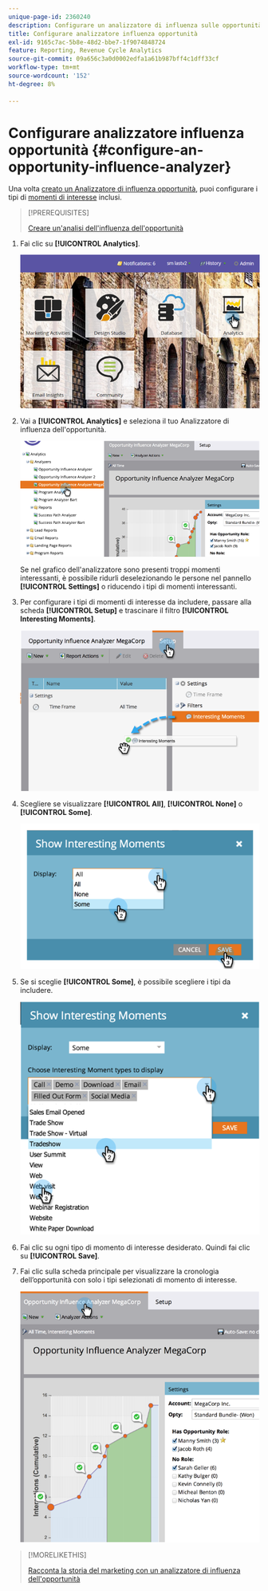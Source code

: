 ```yaml
---
unique-page-id: 2360240
description: Configurare un analizzatore di influenza sulle opportunità - Documentazione di Marketo - Documentazione del prodotto
title: Configurare analizzatore influenza opportunità
exl-id: 9165c7ac-5b8e-48d2-bbe7-1f9074848724
feature: Reporting, Revenue Cycle Analytics
source-git-commit: 09a656c3a0d0002edfa1a61b987bff4c1dff33cf
workflow-type: tm+mt
source-wordcount: '152'
ht-degree: 8%

---
```


# Configurare analizzatore influenza opportunità {#configure-an-opportunity-influence-analyzer}

Una volta [creato un Analizzatore di influenza opportunità](/help/marketo/product-docs/reporting/revenue-cycle-analytics/opportunity-influence-analyzer/create-an-opportunity-influence-analyzer.md), puoi configurare i tipi di [momenti di interesse](/help/marketo/product-docs/marketo-sales-insight/msi-for-salesforce/features/tabs-in-the-msi-panel/interesting-moments/interesting-moments-overview.md) inclusi.

>[!PREREQUISITES]
>
>[Creare un&#39;analisi dell&#39;influenza dell&#39;opportunità](/help/marketo/product-docs/reporting/revenue-cycle-analytics/opportunity-influence-analyzer/create-an-opportunity-influence-analyzer.md)

1. Fai clic su **[!UICONTROL Analytics]**.

   ![](assets/login-to-analytics.png)

1. Vai a **[!UICONTROL Analytics]** e seleziona il tuo Analizzatore di influenza dell&#39;opportunità.

   ![](assets/image2014-9-17-12-3a28-3a33.png)

   Se nel grafico dell&#39;analizzatore sono presenti troppi momenti interessanti, è possibile ridurli deselezionando le persone nel pannello **[!UICONTROL Settings]** o riducendo i tipi di momenti interessanti.

1. Per configurare i tipi di momenti di interesse da includere, passare alla scheda **[!UICONTROL Setup]** e trascinare il filtro **[!UICONTROL Interesting Moments]**.

   ![](assets/image2014-9-17-12-3a29-3a10.png)

1. Scegliere se visualizzare **[!UICONTROL All]**, **[!UICONTROL None]** o **[!UICONTROL Some]**.

   ![](assets/image2014-9-17-12-3a29-3a18.png)

1. Se si sceglie **[!UICONTROL Some]**, è possibile scegliere i tipi da includere.

   ![](assets/image2014-9-17-12-3a29-3a39.png)

1. Fai clic su ogni tipo di momento di interesse desiderato. Quindi fai clic su **[!UICONTROL Save]**.

1. Fai clic sulla scheda principale per visualizzare la cronologia dell’opportunità con solo i tipi selezionati di momento di interesse.

   ![](assets/image2014-9-17-12-3a29-3a58.png)

>[!MORELIKETHIS]
>
>[Racconta la storia del marketing con un analizzatore di influenza dell&#39;opportunità](/help/marketo/product-docs/reporting/revenue-cycle-analytics/opportunity-influence-analyzer/tell-the-marketing-story-with-an-opportunity-influence-analyzer.md)
